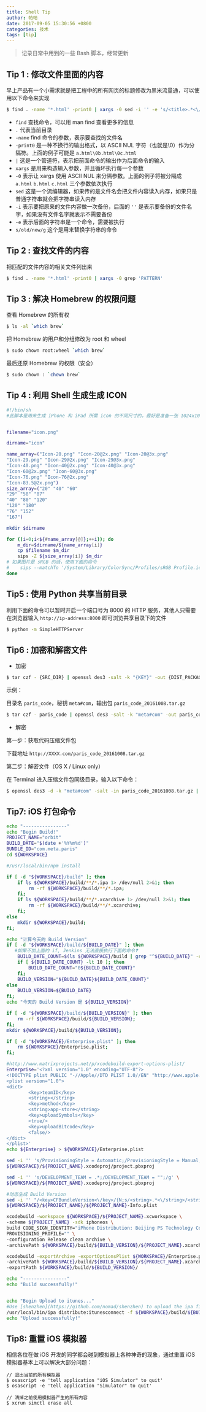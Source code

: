 ```yaml
---
title: Shell Tip
author: 帕帕
date: 2017-09-05 15:30:56 +0800
categories: 技术
tags: [tip] 
---
```


> 记录日常中用到的一些 Bash 脚本，经常更新

## Tip 1 : 修改文件里面的内容
早上产品有一个小需求就是把工程中的所有网页的标题修改为黑米流量通，可以使用以下命令来实现

```sh
$ find . -name '*.html' -print0 | xargs -0 sed -i '' -e 's/<title>.*<\/title>/<title>黑米流量通<\/title>/g'
```

* `find`          查找命令，可以用 man find 查看更多的信息
* `.`             代表当前目录
* `-name`         find 命令的参数，表示要查找的文件名
* `-print0`       是一种不换行的输出格式，以 ASCII NUL 字符（也就是\0）作为分隔符。上面的例子可能是 `a.html\0b.html\0c.html`
* `|`             这是一个管道符，表示把前面命令的输出作为后面命令的输入
* `xargs`         是用来构造输入参数，并且循环执行每一个参数
* `-0`            表示让 xargs 使用 ASCII NUL 来分隔参数。上面的例子将被分隔成 `a.html` `b.html` `c.html` 三个参数依次执行
* `sed`           这是一个流编辑器，如果传的是文件名会把文件内容读入内存，如果只是普通字符串就会把字符串读入内存
* `-i`            表示要把原来的文件内容做一次备份，后面的 `''` 是表示要备份的文件名字，如果没有文件名字就表示不需要备份
* `-e`            表示后面的字符串是一个命令，需要被执行
* `s/old/new/g`   这个是用来替换字符串的命令

## Tip 2 : 查找文件的内容
把匹配的文件内容的相关文件列出来

```sh
$ find . -name '*.html' -print0 | xargs -0 grep 'PATTERN'
```

## Tip 3 : 解决 Homebrew 的权限问题
查看 Homebrew 的所有权

```sh
$ ls -al `which brew`
```

把 Homebrew 的用户和分组修改为 root 和 wheel

```sh
$ sudo chown root:wheel `which brew`
```

最后还原 Homebrew 的权限（安全）

```sh
$ sudo chown : `chown brew`
```

## Tip 4 : 利用 Shell 生成生成 ICON

```sh
#!/bin/sh
#此脚本是用来生成 iPhone 和 iPad 所需 icon 的不同尺寸的，最好是准备一张 1024x1024 的 Icon 图片


filename="icon.png"

dirname="icon"

name_array=("Icon-20.png" "Icon-20@2x.png" "Icon-20@3x.png"
"Icon-29.png" "Icon-29@2x.png" "Icon-29@3x.png"
"Icon-40.png" "Icon-40@2x.png" "Icon-40@3x.png"
"Icon-60@2x.png" "Icon-60@3x.png"
"Icon-76.png" "Icon-76@2x.png"
"Icon-83.5@2x.png")
size_array=("20" "40" "60"
"29" "58" "87"
"40" "80" "120"
"120" "180"
"76" "152"
"167")

mkdir $dirname

for ((i=0;i<${#name_array[@]};++i)); do
    m_dir=$dirname/${name_array[i]}
    cp $filename $m_dir
    sips -Z ${size_array[i]} $m_dir
# 如果图片是 sRGB 的话，使用下面的命令
#    sips --matchTo '/System/Library/ColorSync/Profiles/sRGB Profile.icc' -Z ${size_array[i]} $m_dir 
done
```

## Tip5 : 使用 Python 共享当前目录

利用下面的命令可以暂时开启一个端口号为 8000 的 HTTP 服务，其他人只需要在浏览器输入 `http://ip-address:8000` 即可浏览共享目录下的文件

```sh
$ python -m SimpleHTTPServer
```


## Tip6 : 加密和解密文件

* 加密

```sh
$ tar czf - {SRC_DIR} | openssl des3 -salt -k "{KEY}" -out {DIST_PACKAGE}.tar.gz
```

示例：

目录名 `paris_code`，秘钥 `meta#com`，输出包 `paris_code_20161008.tar.gz`

```sh
$ tar czf - paris_code | openssl des3 -salt -k "meta#com" -out paris_code_20161008.tar.gz
```

* 解密

第一步：获取代码压缩文件包

下载地址 `http://XXXX.com/paris_code_20161008.tar.gz`

第二步：解密文件（OS X / Linux only）

在 Terminal 进入压缩文件包同级目录，输入以下命令：

```sh
$ openssl des3 -d -k "meta#com" -salt -in paris_code_20161008.tar.gz | tar xzf -
```

## Tip7: iOS 打包命令

```sh
echo "----------------"
echo "Begin Build!"
PROJECT_NAME="orbit"
BUILD_DATE="$(date +'%Y%m%d')"
BUNDLE_ID="com.meta.paris"
cd ${WORKSPACE}

#/usr/local/bin/npm install

if [ -d "${WORKSPACE}/build" ]; then 
    if ls ${WORKSPACE}/build/**/*.ipa 1> /dev/null 2>&1; then
        rm -rf ${WORKSPACE}/build/**/*.ipa; 
    fi;
    if ls ${WORKSPACE}/build/**/*.xcarchive 1> /dev/null 2>&1; then
        rm -rf ${WORKSPACE}/build/**/*.xcarchive; 
    fi;
else 
    mkdir ${WORKSPACE}/build; 
fi;

echo "计算今天的 Build Version"
if [ -d "${WORKSPACE}/build/${BUILD_DATE}" ]; then 
   #如果不加上面的 if, Jenkins 无法直接执行下面的命令❓
	BUILD_DATE_COUNT=$(ls ${WORKSPACE}/build | grep "^${BUILD_DATE}" -c)
    if [ ${BUILD_DATE_COUNT} -lt 10 ]; then
        BUILD_DATE_COUNT="0${BUILD_DATE_COUNT}"
    fi;
	BUILD_VERSION="${BUILD_DATE}${BUILD_DATE_COUNT}"
else 
  	BUILD_VERSION=${BUILD_DATE}
fi;
echo "今天的 Build Version 是 ${BUILD_VERSION}"

if [ -d "${WORKSPACE}/build/${BUILD_VERSION}" ]; then 
    rm -rf ${WORKSPACE}/build/${BUILD_VERSION}; 
fi;
mkdir ${WORKSPACE}/build/${BUILD_VERSION};

if [ -d "${WORKSPACE}/Enterprise.plist" ]; then
    rm ${WORKSPACE}/Enterprise.plist; 
fi;

#http://www.matrixprojects.net/p/xcodebuild-export-options-plist/
Enterprise='<?xml version="1.0" encoding="UTF-8"?>
<!DOCTYPE plist PUBLIC "-//Apple//DTD PLIST 1.0//EN" "http://www.apple.com/DTDs/PropertyList-1.0.dtd">
<plist version="1.0">
<dict>
        <key>teamID</key>
        <string></string>
        <key>method</key>
        <string>app-store</string>
        <key>uploadSymbols</key>
        <true/>
        <key>uploadBitcode</key>
        <false/>
</dict>
</plist>'
echo ${Enterprise} > ${WORKSPACE}/Enterprise.plist

sed -i '' 's/ProvisioningStyle = Automatic;/ProvisioningStyle = Manual;/g' \
${WORKSPACE}/${PROJECT_NAME}.xcodeproj/project.pbxproj

sed -i '' 's/DEVELOPMENT_TEAM = .*;/DEVELOPMENT_TEAM = "";/g' \
${WORKSPACE}/${PROJECT_NAME}.xcodeproj/project.pbxproj

#动态生成 Build Version
sed -i '' "/<key>CFBundleVersion<\/key>/{N;s/<string>.*<\/string>/<string>${BUILD_VERSION}<\/string>/g;}" \
${WORKSPACE}/${PROJECT_NAME}/${PROJECT_NAME}-Info.plist

xcodebuild -workspace ${WORKSPACE}/${PROJECT_NAME}.xcworkspace \
-scheme ${PROJECT_NAME} -sdk iphoneos \
build CODE_SIGN_IDENTITY="iPhone Distribution: Beijing PS Technology Co., Ltd." \
PROVISIONING_PROFILE="" \
-configuration Release clean archive \
-archivePath ${WORKSPACE}/build/${BUILD_VERSION}/${PROJECT_NAME}.xcarchive

xcodebuild -exportArchive -exportOptionsPlist ${WORKSPACE}/Enterprise.plist \
-archivePath ${WORKSPACE}/build/${BUILD_VERSION}/${PROJECT_NAME}.xcarchive \
-exportPath ${WORKSPACE}/build/${BUILD_VERSION}/

echo "----------------"
echo "Build successfully!"


echo "Begin Upload to itunes..."
#Use [shenzhen](https://github.com/nomad/shenzhen) to upload the ipa file to itunes connect.
/usr/local/bin/ipa distribute:itunesconnect -f ${WORKSPACE}/build/${BUILD_VERSION}/${PROJECT_NAME}.ipa -a YourAppleID -p YourPassword -i ${BUNDLE_ID} --upload
echo "Upload successfully!"
```


## Tip8: 重置 iOS 模拟器

相信各位在做 iOS 开发的同学都会碰到模拟器上各种神奇的现象，通过重置 iOS 模拟器基本上可以解决大部分问题：

```Sh
// 退出当前的所有模拟器
$ osascript -e 'tell application "iOS Simulator" to quit'
$ osascript -e 'tell application "Simulator" to quit'

// 清掉之前使用模拟器产生的所有内容
$ xcrun simctl erase all
```

